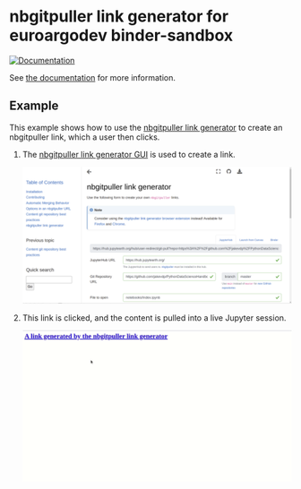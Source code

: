 # nbgitpuller link generator for euroargodev binder-sandbox

[![Documentation](https://github.com/gmaze/nbgitpuller/actions/workflows/docs.yml/badge.svg)](https://github.com/gmaze/nbgitpuller/actions/workflows/docs.yml)

See [the documentation](https://jupyterhub.github.io/nbgitpuller) for more  information.

## Example

This example shows how to use the  [nbgitpuller link generator](https://jupyterhub.github.io/nbgitpuller/link)
to create an nbgitpuller link, which a user then clicks.

1. The [nbgitpuller link generator GUI](https://jupyterhub.github.io/nbgitpuller/link) is used to create a
   link.

   ![](https://raw.githubusercontent.com/jupyterhub/nbgitpuller/9f380a933335f0f069b6e2f9965ed78c3abcce7a/docs/_static/nbgitpuller-link-generator.png)

2. This link is clicked, and the content is pulled into a live Jupyter session.

   ![](https://raw.githubusercontent.com/jupyterhub/nbgitpuller/9f380a933335f0f069b6e2f9965ed78c3abcce7a/docs/_static/nbgitpuller-demo.gif)
